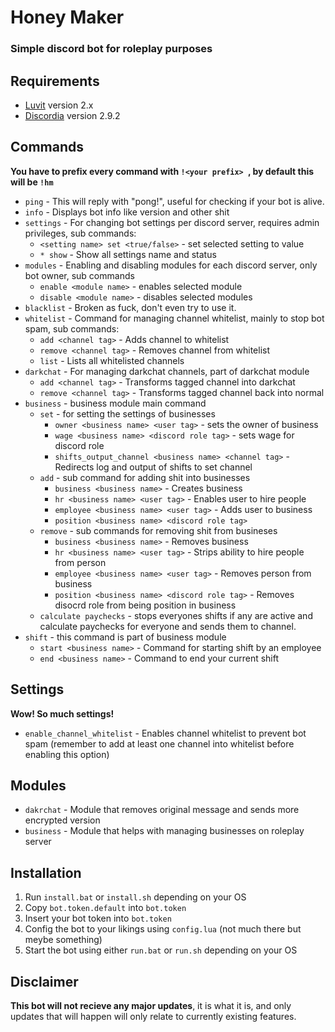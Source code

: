 # Honey Maker
### Simple discord bot for roleplay purposes
## Requirements
* [Luvit](https://luvit.io/) version 2.x
* [Discordia](https://github.com/SinisterRectus/Discordia) version 2.9.2

## Commands
**You have to prefix every command with `!<your prefix> `, by default this will be `!hm `**
* `ping` - This will reply with "pong!", useful for checking if your bot is alive.
* `info` - Displays bot info like version and other shit
* `settings` - For changing bot settings per discord server, requires admin privileges, sub commands:
    * `<setting name> set <true/false>` - set selected setting to value
    * `* show` - Show all settings name and status
* `modules` - Enabling and disabling modules for each discord server, only bot owner, sub commands
    * `enable <module name>` - enables selected module
    * `disable <module name>` - disables selected modules
* `blacklist` - Broken as fuck, don't even try to use it.
* `whitelist` - Command for managing channel whitelist, mainly to stop bot spam, sub commands:
    * `add <channel tag>` - Adds channel to whitelist
    * `remove <channel tag>` - Removes channel from whitelist
    * `list` - Lists all whitelisted channels
* `darkchat` - For managing darkchat channels, part of darkchat module
    * `add <channel tag>` - Transforms tagged channel into darkchat
    * `remove <channel tag>` - Transforms tagged channel back into normal
* `business` - business module main command
    * `set` - for setting the settings of businesses
        * `owner <business name> <user tag>` - sets the owner of business
        * `wage <business name> <discord role tag>` - sets wage for discord role
        * `shifts_output_channel <business name> <channel tag>` - Redirects log and output of shifts to set channel
    * `add` - sub command for adding shit into businesses
        * `business <business name>` - Creates business
        * `hr <business name> <user tag>` - Enables user to hire people
        * `employee <business name> <user tag>` - Adds user to business
        * `position <business name> <discord role tag>`
    * `remove` - sub commands for removing shit from busineses
        * `business <business name>` - Removes business
        * `hr <business name> <user tag>` - Strips ability to hire people from person
        * `employee <business name> <user tag>` - Removes person from business
        * `position <business name> <discord role tag>` - Removes disocrd role from being position in business
    * `calculate paychecks` - stops everyones shifts if any are active and calculate paychecks for everyone and sends them to channel.
* `shift` - this command is part of business module
    * `start <business name>` - Command for starting shift by an employee
    * `end <business name>` - Command to end your current shift

## Settings
**Wow! So much settings!**
* `enable_channel_whitelist` - Enables channel whitelist to prevent bot spam (remember to add at least one channel into whitelist before enabling this option)

## Modules
* `dakrchat` - Module that removes original message and sends more encrypted version
* `business` - Module that helps with managing businesses on roleplay server

## Installation
1. Run `install.bat` or `install.sh` depending on your OS
2. Copy `bot.token.default` into `bot.token`
3. Insert your bot token into `bot.token`
4. Config the bot to your likings using `config.lua` (not much there but meybe something)
5. Start the bot using either `run.bat` or `run.sh` depending on your OS

## Disclaimer
**This bot will not recieve any major updates**, it is what it is, and only updates that will happen will only relate to currently existing features.
